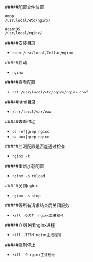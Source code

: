 #####配置文件位置

```
#mbp
/usr/local/etc/nginx/

#centOS
/usr/local/nginx/
```

#####安装目录  
*    `open /usr/local/Cellar/nginx`

#####启动   
*    `nginx`

#####查看配置   
*    `cat /usr/local/etc/nginx/nginx.conf`


#####html目录   
*    `/usr/local/var/www`

#####查看进程
*    `ps -ef|grep nginx`
*    `ps aux|grep nginx`

#####监测配置是否能通过检查 
*    `nginx -t`


#####重新加载配置
*    `nginx -s reload`

#####关闭nginx
*    `nginx -s stop`

#####等所有请求结束后关闭服务
*    `kill -QUIT  nginx主进程号`

#####立刻关闭nginx进程
*    `kill -TERM nginx主进程号`

#####强制停止
*    `kill -9 nginx主进程号`